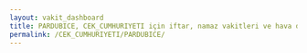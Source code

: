 ```yaml
---
layout: vakit_dashboard
title: PARDUBICE, CEK_CUMHURIYETI için iftar, namaz vakitleri ve hava durumu - ilçe/eyalet seç
permalink: /CEK_CUMHURIYETI/PARDUBICE/
---
```


<script type="text/javascript">
  var GLOBAL_COUNTRY = 'CEK_CUMHURIYETI';
  var GLOBAL_CITY = 'PARDUBICE';
  var GLOBAL_STATE = '';
  var lat = 72;
  var lon = 21;
</script>
